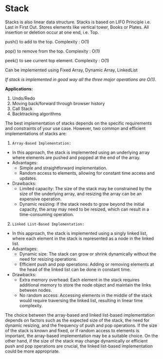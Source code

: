 # Stack

Stacks is also linear data structure.
Stacks is based on LIFO Principle i.e. Last in First Out.
Stores elements like vertical tower, Books or Plates.
All insertion or deletion occur at one end, i.e. Top.

push() to add to the top. Complexity : O(1)

pop() to remove from the top. Complexity : O(1)

peek() to see current top element. Complexity : O(1)

Can be implemented using Fixed Array, Dynamic Array, LinkedList

_If stack is implemented in good way all the three major operations are O(1)._

**Applications:**

1. Undo/Redo
2. Moving back/forward through browser history
3. Call Stack
4. Backtracking algorithms

The best implementation of stacks depends on the specific requirements and constraints of your use case. However, two common and efficient implementations of stacks are:

1. `Array-Based Implementation:`

- In this approach, the stack is implemented using an underlying array where elements are pushed and popped at the end of the array.
- Advantages:
  - Simple and straightforward implementation.
  - Random access to elements, allowing for constant time access and updates.
- Drawbacks:
  - Limited capacity: The size of the stack may be constrained by the size of the underlying array, and resizing the array can be an expensive operation.
  - Dynamic resizing: If the stack needs to grow beyond the initial capacity, the array may need to be resized, which can result in a time-consuming operation.

2. `Linked List-Based Implementation:`

- In this approach, the stack is implemented using a singly linked list, where each element in the stack is represented as a node in the linked list.
- Advantages:
  - Dynamic size: The stack can grow or shrink dynamically without the need for resizing operations.
  - Efficient push and pop operations: Adding or removing elements at the head of the linked list can be done in constant time.
- Drawbacks:
  - Extra memory overhead: Each element in the stack requires additional memory to store the node object and maintain the links between nodes.
  - No random access: Accessing elements in the middle of the stack would require traversing the linked list, resulting in linear time complexity.

The choice between the array-based and linked list-based implementation depends on factors such as the expected size of the stack, the need for dynamic resizing, and the frequency of push and pop operations. If the size of the stack is known and fixed, or if random access to elements is important, the array-based implementation may be a suitable choice. On the other hand, if the size of the stack may change dynamically or efficient push and pop operations are crucial, the linked list-based implementation could be more appropriate.
